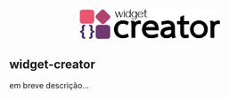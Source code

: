 <p align="center">
    <img width=50% src="https://raw.githubusercontent.com/mmamorim/widget-creator/master/artes/logo-4x1.png">
</p>

## widget-creator

em breve descrição...